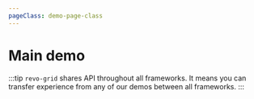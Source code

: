 ```yaml
---
pageClass: demo-page-class
---
```


<script setup>
import Grid from './vue/DemoMain.vue'
</script>


# Main demo

:::tip
`revo-grid` shares API throughout all frameworks. 
It means you can transfer experience from any of our demos between all frameworks.
:::

<Grid />

